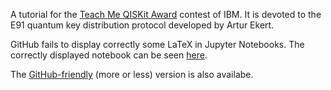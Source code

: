 A tutorial for the [Teach Me QISKit Award](https://qx-awards.mybluemix.net/teachMeQiskitAward) contest of IBM.
It is devoted to the E91 quantum key distribution protocol developed by Artur Ekert.

GitHub fails to display correctly some LaTeX in Jupyter Notebooks. 
The correctly displayed notebook can be seen [here](http://nbviewer.jupyter.org/github/kardashin/QKDprotocols/blob/master/E91_quantum_key_distribution_protocol/e91_quantum_key_distribution_protocol.ipynb).

The [GitHub-friendly](https://github.com/kardashin/QKDprotocols/blob/master/E91_quantum_key_distribution_protocol/E91_github-friendly.ipynb) (more or less) version is also availabe.
